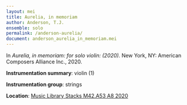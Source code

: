 ```yaml
---
layout: mei
title: Aurelia, in memoriam
author: Anderson, T.J.
ensemble: solo
permalink: /anderson-aurelia/
document: anderson_aurelia_in_memoriam.mei
---
```


In *Aurelia, in memoriam: for solo violin: (2020).* New York, NY: American Composers Alliance Inc., 2020.

**Instrumentation summary**: violin (1)

**Instrumentation group**: strings

**Location**: <a href="https://tufts.primo.exlibrisgroup.com/permalink/01TUN_INST/1kc9gia/alma991018103547403851" target="_blank">Music Library Stacks M42.A53 A8 2020</a>
